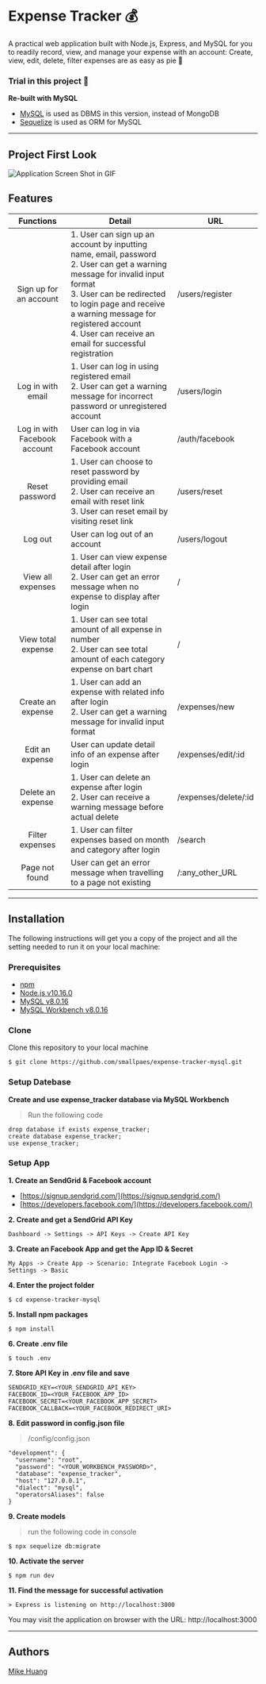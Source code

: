 # Expense Tracker 💰
A practical web application built with Node.js, Express, and MySQL for you to readily record, view, and manage your expense with an account: Create, view, edit, delete, filter expenses are as easy as pie 🥧


### Trial in this project 🤠
**Re-built with MySQL**
+ [MySQL](https://www.mysql.com/) is used as DBMS in this version, instead of MongoDB
+ [Sequelize](https://github.com/sequelize/sequelize) is used as ORM for MySQL

___

## Project First Look
![Application Screen Shot in GIF](expense-tracker.gif)


## Features
| Functions              | Detail                                            | URL                         |
| :--------------------: | ------------------------------------------------- | --------------------------- |
| Sign up for an account | 1. User can sign up an account by inputting name, email, password<br>2. User can get a warning message for invalid input format<br>3. User can be redirected to login page and receive a warning message for registered account<br>4. User can receive an email for successful registration | /users/register |
| Log in with email | 1. User can log in using registered email<br>2. User can get a warning message for incorrect password or unregistered account | /users/login |
| Log in with Facebook account | User can log in via Facebook with a Facebook account | /auth/facebook |
| Reset password | 1. User can choose to reset password by providing email<br>2. User can receive an email with reset link<br>3. User can reset email by visiting reset link | /users/reset |
| Log out | User can log out of an account | /users/logout |
| View all expenses | 1. User can view expense detail after login<br>2. User can get an error message when no expense to display after login | / |
| View total expense | 1. User can see total amount of all expense in number<br>2. User can see total amount of each category expense on bart chart | / |
| Create an expense | 1. User can add an expense with related info after login<br>2. User can get a warning message for invalid input format | /expenses/new |   
| Edit an expense | User can update detail info of an expense after login | /expenses/edit/:id |
| Delete an expense | 1. User can delete an expense after login<br>2. User can receive a warning message before actual delete | /expenses/delete/:id |
| Filter expenses | 1. User can filter expenses based on month and category after login | /search |
| Page not found | User can get an error message when travelling to a page not existing | /:any_other_URL |

___

## Installation
The following instructions will get you a copy of the project and all the setting needed to run it on your local machine:


### Prerequisites

- [npm](https://www.npmjs.com/get-npm)
- [Node.js v10.16.0](https://nodejs.org/en/download/)
- [MySQL v8.0.16](https://dev.mysql.com/downloads/mysql/)
- [MySQL Workbench v8.0.16](https://dev.mysql.com/downloads/workbench/)


### Clone

Clone this repository to your local machine

```
$ git clone https://github.com/smallpaes/expense-tracker-mysql.git
```

### Setup Datebase

**Create and use expense_tracker database via MySQL Workbench**

> Run the following code
```
drop database if exists expense_tracker;
create database expense_tracker;
use expense_tracker;
```

### Setup App

**1. Create an SendGrid & Facebook account**
- [https://signup.sendgrid.com/](https://signup.sendgrid.com/)
- [https://developers.facebook.com/](https://developers.facebook.com/)

**2. Create and get a SendGrid API Key**

```
Dashboard -> Settings -> API Keys -> Create API Key
```

**3. Create an Facebook App and get the App ID & Secret**

```
My Apps -> Create App -> Scenario: Integrate Facebook Login -> Settings -> Basic
```


**4. Enter the project folder**

```
$ cd expense-tracker-mysql
```

**5. Install npm packages**

```
$ npm install
```

**6. Create .env file**

```
$ touch .env
```

**7. Store API Key in .env file and save**

```
SENDGRID_KEY=<YOUR_SENDGRID_API_KEY>
FACEBOOK_ID=<YOUR_FACEBOOK_APP_ID>
FACEBOOK_SECRET=<YOUR_FACEBOOK_APP_SECRET>
FACEBOOK_CALLBACK=<YOUR_FACEBOOK_REDIRECT_URI>
```

**8. Edit password in config.json file**

> /config/config.json
```
"development": {
  "username": "root",
  "password": "<YOUR_WORKBENCH_PASSWORD>",
  "database": "expense_tracker",
  "host": "127.0.0.1",
  "dialect": "mysql",
  "operatorsAliases": false
}

```

**9. Create models**

> run the following code in console
```
$ npx sequelize db:migrate
```

**10. Activate the server**

```
$ npm run dev
```

**11. Find the message for successful activation**

```
> Express is listening on http://localhost:3000
```
You may visit the application on browser with the URL: http://localhost:3000

___


## Authors
[Mike Huang](https://github.com/smallpaes)
